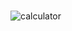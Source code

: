 # 
![calculator](https://github.com/MirEfaj/Scientific_Calculator_App/assets/112118506/f96bfe80-60b3-4b60-975c-58556d9d22cc)
